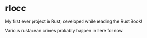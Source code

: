 # rlocc

My first ever project in Rust; developed while reading the Rust Book!

Various rustacean crimes probably happen in here for now.
